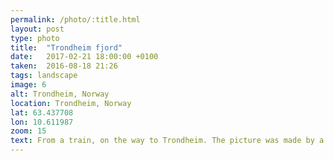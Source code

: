 ```yaml
---
permalink: /photo/:title.html
layout: post
type: photo
title:  "Trondheim fjord"
date:   2017-02-21 18:00:00 +0100
taken:  2016-08-18 21:26
tags: landscape
image: 6
alt: Trondheim, Norway
location: Trondheim, Norway
lat: 63.437708
lon: 10.611987
zoom: 15
text: From a train, on the way to Trondheim. The picture was made by a phone.
---
```

